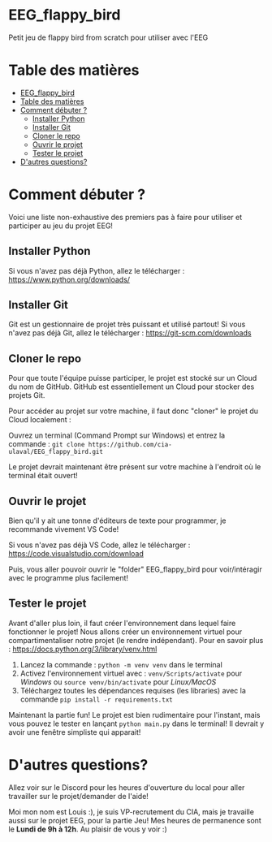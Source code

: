 # EEG_flappy_bird
Petit jeu de flappy bird from scratch pour utiliser avec l'EEG

# Table des matières
- [EEG\_flappy\_bird](#eeg_flappy_bird)
- [Table des matières](#table-des-matières)
- [Comment débuter ?](#comment-débuter-)
  - [Installer Python](#installer-python)
  - [Installer Git](#installer-git)
  - [Cloner le repo](#cloner-le-repo)
  - [Ouvrir le projet](#ouvrir-le-projet)
  - [Tester le projet](#tester-le-projet)
- [D'autres questions?](#dautres-questions)



# Comment débuter ?

Voici une liste non-exhaustive des premiers pas à faire pour utiliser et participer au jeu du projet EEG!

## Installer Python 

Si vous n'avez pas déjà Python, allez le télécharger : https://www.python.org/downloads/ 

## Installer Git 

Git est un gestionnaire de projet très puissant et utilisé partout! Si vous n'avez pas déjà Git, allez le télécharger : https://git-scm.com/downloads

## Cloner le repo

Pour que toute l'équipe puisse participer, le projet est stocké sur un Cloud du nom de GitHub. GitHub est essentiellement un Cloud pour stocker des projets Git.

Pour accéder au projet sur votre machine, il faut donc "cloner" le projet du Cloud localement : 

Ouvrez un terminal (Command Prompt sur Windows) et entrez la commande : 
```git clone https://github.com/cia-ulaval/EEG_flappy_bird.git```

Le projet devrait maintenant être présent sur votre machine à l'endroit où le terminal était ouvert!

## Ouvrir le projet

Bien qu'il y ait une tonne d'éditeurs de texte pour programmer, je recommande vivement VS Code!

Si vous n'avez pas déjà VS Code, allez le télécharger : https://code.visualstudio.com/download

Puis, vous aller pouvoir ouvrir le "folder" EEG_flappy_bird pour voir/intéragir avec le programme plus facilement!

## Tester le projet

Avant d'aller plus loin, il faut créer l'environnement dans lequel faire fonctionner le projet! Nous allons créer un environnement virtuel pour compartimentaliser notre projet (le rendre indépendant). Pour en savoir plus : https://docs.python.org/3/library/venv.html

1. Lancez la commande :  ```python -m venv venv``` dans le terminal
2. Activez l'environnement virtuel avec : ```venv/Scripts/activate``` pour *Windows* ou ```source venv/bin/activate``` pour *Linux/MacOS* 
3. Téléchargez toutes les dépendances requises (les libraries) avec la commande ```pip install -r requirements.txt```

Maintenant la partie fun! Le projet est bien rudimentaire pour l'instant, mais vous pouvez le tester en lançant ```python main.py``` dans le terminal! Il devrait y avoir une fenêtre simpliste qui apparait!

# D'autres questions?
Allez voir sur le Discord pour les heures d'ouverture du local pour aller travailler sur le projet/demander de l'aide!

Moi mon nom est Louis :), je suis VP-recrutement du CIA, mais je travaille aussi sur le projet EEG, pour la partie Jeu! Mes heures de permanence sont le <b>Lundi de 9h à 12h</b>. Au plaisir de vous y voir :)